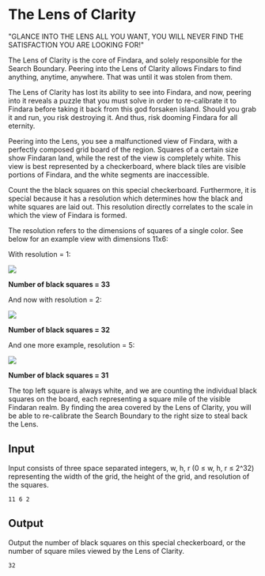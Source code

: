 # The Lens of Clarity

"GLANCE INTO THE LENS ALL YOU WANT, YOU WILL NEVER FIND THE SATISFACTION YOU ARE LOOKING FOR!"

The Lens of Clarity is the core of Findara, and solely responsible for the Search Boundary. Peering into the Lens of Clarity allows Findars to find anything, anytime, anywhere. That was until it was stolen from them.

The Lens of Clarity has lost its ability to see into Findara, and now, peering into it reveals a puzzle that you must solve in order to re-calibrate it to Findara before taking it back from this god forsaken island. Should you grab it and run, you risk destroying it. And thus, risk dooming Findara for all eternity.

Peering into the Lens, you see a malfunctioned view of Findara, with a perfectly composed grid board of the region. Squares of a certain size show Findaran land, while the rest of the view is completely white. This view is best represented by a checkerboard, where black tiles are visible portions of Findara, and the white segments are inaccessible.

Count the the black squares on this special checkerboard. Furthermore, it is special because it has a resolution which determines how the black and white squares are laid out. This resolution directly correlates to the scale in which the view of Findara is formed.

The resolution refers to the dimensions of squares of a single color. See below for an example view with dimensions 11x6:

With resolution = 1:

![](https://www.lootcode.dev/problems/claritylens1.png)

__Number of black squares = 33__

And now with resolution = 2:

![](https://www.lootcode.dev/problems/claritylens2.png)

__Number of black squares = 32__

And one more example, resolution = 5:

![](https://www.lootcode.dev/problems/claritylens3.png)

__Number of black squares = 31__

The top left square is always white, and we are counting the individual black squares on the board, each representing a square mile of the visible Findaran realm. By finding the area covered by the Lens of Clarity, you will be able to re-calibrate the Search Boundary to the right size to steal back the Lens.

## Input

Input consists of three space separated integers, w, h, r (0 ≤ w, h, r ≤ 2^32) representing the width of the grid, the height of the grid, and resolution of the squares.

```
11 6 2
```

## Output 

Output the number of black squares on this special checkerboard, or the number of square miles viewed by the Lens of Clarity.

```
32
```
